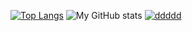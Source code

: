 [![Top Langs](https://github-readme-stats.vercel.app/api/top-langs/?username=es9d&layout=compact)](https://github.com/es9d)
![My GitHub stats](https://github-readme-stats.vercel.app/api?username=es9d&show_icons=true&theme=radical)
[![ddddd](https://github-readme-stats.vercel.app/api/wakatime?username=papa)](https://github.com/es9d)



